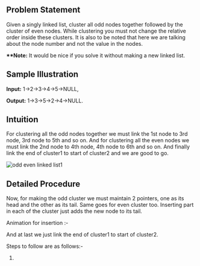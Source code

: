 ## Problem Statement

Given a singly linked list, cluster all odd nodes together followed by the cluster of even nodes. While clustering you must not change 
the relative order inside these clusters.
It is also to be noted that here we are talking about the node number and not the value in the nodes. 

__**Note:__  It would be nice if you solve it without making a new linked list.

## Sample Illustration

__Input:__ 1->2->3->4->5->NULL,

__Output:__ 1->3->5->2->4->NULL.

## Intuition

For clustering all the odd nodes together we must link the 1st node to 3rd node, 3rd node to 5th and so on. And for clustering all the 
even nodes we must link the 2nd node to 4th node, 4th node to 6th and so on. And finally link the end of cluster1 to start of cluster2 and 
we are good to go.

![odd even linked list1](https://user-images.githubusercontent.com/22693609/37279827-ee9fd5d4-2611-11e8-8834-b33cba6d3eee.gif)


## Detailed Procedure

Now, for making the odd cluster we must maintain 2 pointers, one as its head and the other as its tail. Same goes for even cluster too. 
Inserting part in each of the cluster just adds the new node to its tail.


Animation for insertion :-


And at last we just link the end of cluster1 to start of cluster2.

Steps to follow are as follows:-

1. 
